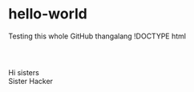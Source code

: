 # hello-world
Testing this whole GitHub thangalang
!DOCTYPE html
<html>
  <header>
    <title><a>Testing GitHub omg</a></title>
    <meta charset="UTF-8">
  </header>
  <body>
    <div>
      <omg>Hi sisters</omg>
      <br>
    </div>
    <div>
      <wow>Sister Hacker</wow>
    </div>
  </body>
</html>
